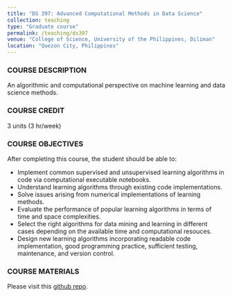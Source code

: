 ```yaml
---
title: "DS 397: Advanced Computational Methods in Data Science"
collection: teaching
type: "Graduate course"
permalink: /teaching/ds397
venue: "College of Science, University of the Philippines, Diliman"
location: "Quezon City, Philippines"
---
```


### COURSE DESCRIPTION
An algorithmic and computational perspective on machine learning and data science methods.

### COURSE CREDIT
3 units (3 hr/week)

### COURSE OBJECTIVES
After completing this course, the student should be able to:
* Implement common supervised and unsupervised learning algorithms in code via computational executable notebooks.
* Understand learning algorithms through existing code implementations.
* Solve issues arising from numerical implementations of learning methods.
* Evaluate the performance of popular learning algorithms in terms of time and space complexities.
* Select the right algorithms for data mining and learning in different cases depending on the available time and computational resouces.
* Design new learning algorithms incorporating readable code implementation, good programming practice, sufficient testing, maintenance, and version control.


### COURSE MATERIALS
Please visit this [github repo](https://github.com/kspilario/DS397_comp).